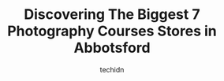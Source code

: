 ---
layout: ampstory
image: https://i0.wp.com/www.auto.or.id/wp-content/uploads/2023/06/photoart-by-simpson-0-abbotsford-1686326230.png?resize=640,853
author: techidn
featured: false
description: Abbotsford, British Columbia, Canada is a haven for Photography Courses enthusiasts, boasting an impressive array of 7 top-notch establishments. Whether youre a seasoned connoisseur or simp
title: Discovering The Biggest 7 Photography Courses Stores in Abbotsford
cover:
   title: Discovering The Biggest 7 Photography Courses Stores in Abbotsford
   subtitle: AUTO.OR.ID
   background: https://www.auto.or.id/wp-content/uploads/2023/06/photoart-by-simpson-0-abbotsford-1686326230.png

pages: 
 - layout: thirds
   top: <h1>#1 Photoart by Simpson</h1>
   bottom: "<p>It is disappointing I can only give 5 Stars to Photoart by Simpson as they produce Award Winning Photography time after time.Andrew and Arlene Simpson are dedicated profe</p>"
   background: https://www.auto.or.id/wp-content/uploads/2023/06/photoart-by-simpson-1-abbotsford-1686326233.jpeg
   backgroundblur: true
 - layout: thirds
   top: <h1>#2 Omnilargess Photography Academy</h1>
   bottom: "<p>32615 South Fraser Way #203, Abbotsford, BC V2T 1X8, Canada</p>"
   background: https://www.auto.or.id/wp-content/uploads/2023/06/photoart-by-simpson-2-abbotsford-1686326233.jpeg
   cta:
      link: https://www.auto.or.id/discovering-the-biggest-7-photography-courses-stores-in-abbotsford/
      text: Discovering The Biggest 7 Photography Courses Stores in Abbotsford
 - layout: thirds
   top: <h1>#3 Megan Ashley Creative</h1>
   bottom: "<p>35418 Lethbridge Dr, Abbotsford, BC V3G 1J7, Canada</p>"
   background: https://images.unsplash.com/photo-1596157783372-71ada8d5836b?ixlib=rb-4.0.3&ixid=MnwxMjA3fDB8MHxwaG90by1wYWdlfHx8fGVufDB8fHx8&auto=format&fit=crop&w=640&h=853&q=80
   cta:
      link: https://www.auto.or.id/discovering-the-biggest-7-photography-courses-stores-in-abbotsford/
      text: Discovering The Biggest 7 Photography Courses Stores in Abbotsford
 - layout: thirds
   top: <h1>#4 Perfect Moments Photography</h1>
   bottom: "<p>32610 Esquimalt Terrace, Abbotsford, BC V2T 4Z2, Canada</p>"
   background: https://images.unsplash.com/photo-1630381797319-9bd529abd85a?ixlib=rb-4.0.3&ixid=MnwxMjA3fDB8MHxwaG90by1wYWdlfHx8fGVufDB8fHx8&auto=format&fit=crop&w=640&h=853&q=80
   cta:
      link: https://www.auto.or.id/discovering-the-biggest-7-photography-courses-stores-in-abbotsford/
      text: Discovering The Biggest 7 Photography Courses Stores in Abbotsford
 - layout: thirds
   top: <h1>#5 Mehta Video & Photo Studio</h1>
   bottom: "<p>Unit 103 - 2464 Clearbrook Rd, Abbotsford, BC V2T 2X8, Canada</p>"
   background: https://images.unsplash.com/photo-1630019210269-d0ebeee405f0?ixlib=rb-4.0.3&ixid=MnwxMjA3fDB8MHxwaG90by1wYWdlfHx8fGVufDB8fHx8&auto=format&fit=crop&w=640&h=853&q=80
   cta:
      link: https://www.auto.or.id/discovering-the-biggest-7-photography-courses-stores-in-abbotsford/
      text: Discovering The Biggest 7 Photography Courses Stores in Abbotsford
 - layout: thirds
   top: <h1>#6 Warin Marie Photography</h1>
   bottom: "<p>33165 Old Yale Rd #212, Abbotsford, BC V2S 2J4, Canada</p>"
   background: https://images.unsplash.com/photo-1604755948429-a463f1d43c45?ixlib=rb-4.0.3&ixid=MnwxMjA3fDB8MHxwaG90by1wYWdlfHx8fGVufDB8fHx8&auto=format&fit=crop&w=640&h=853&q=80
   cta:
      link: https://www.auto.or.id/discovering-the-biggest-7-photography-courses-stores-in-abbotsford/
      text: Discovering The Biggest 7 Photography Courses Stores in Abbotsford
 - layout: thirds
   top: <h1>#7 Leanne Sim Photographer</h1>
   bottom: "<p>3017 Cassiar Pl, Abbotsford, BC V2S 7G7, Canada</p>"
   background: https://images.unsplash.com/photo-1630686120465-89debf3b32a8?ixlib=rb-4.0.3&ixid=MnwxMjA3fDB8MHxwaG90by1wYWdlfHx8fGVufDB8fHx8&auto=format&fit=crop&w=640&h=853&q=80
   cta:
      link: https://www.auto.or.id/discovering-the-biggest-7-photography-courses-stores-in-abbotsford/
      text: Discovering The Biggest 7 Photography Courses Stores in Abbotsford
 - layout: thirds
   middle: Continue reading...
   background: https://images.unsplash.com/photo-1574524096264-8d7e68d047f3?ixlib=rb-4.0.3&ixid=MnwxMjA3fDB8MHxwaG90by1wYWdlfHx8fGVufDB8fHx8&auto=format&fit=crop&w=640&h=853&q=80
   cta:
      link: https://www.auto.or.id/discovering-the-biggest-7-photography-courses-stores-in-abbotsford/
      text: Discovering The Biggest 7 Photography Courses Stores in Abbotsford

---